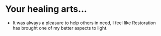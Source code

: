 # Your healing arts...
- It was always a pleasure to help others in need, I feel like Restoration has brought one of my better aspects to light.
